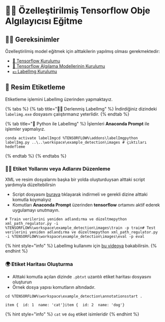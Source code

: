 # 👨‍🏫 Özelleştirilmiş Tensorflow Obje Algılayıcısı Eğitme

## 👮‍♂️ Gereksinimler

Özelleştirilmiş model eğitmek için alttakilerin yapılmış olması gerekmektedir:

* [🚧 Tensorflow Kurulumu](tek-sayfa-anlatim.md#tensorflow-kurulumu)
* [🚧 Tensorflow Algılama Modellerinin Kurulumu](tek-sayfa-anlatim.md#tensorflow-algilama-modellerinin-kurulumu)
* [💷 LabelImg Kurulumu](tek-sayfa-anlatim.md#labelimg-kurulumu)

## 🎴 Resim Etiketleme

Etiketleme işlemini LabelImg üzerinden yapmaktayız.

{% tabs %}
{% tab title="👨‍💻 Derlenmiş LabelImg" %}
İndirdiğiniz dizindeki `labelimg.exe` dosyasını çalıştırmanız yeterlidir.
{% endtab %}

{% tab title="🐍 Python ile LabelImg" %}
İşlemleri **Anaconda Prompt** ile işlemler yapmalıyız.

```text
conda activate labelImgcd %TENSORFLOW%\addons\labelImgpython labelImg.py ..\..\workspace\example_detection\images # çıktıları hedefleme
```
{% endtab %}
{% endtabs %}

### 👨‍🔧 Etiket Yollarını veya Adlarını Düzenleme

XML ve resim dosyalarını başka bir yolda oluşturduysan alttaki script yardımıyla düzeltebilirsin

* Script dosyasını [buraya](https://github.com/yedhrab/YArtificalIntelligent/tree/f5ce601da28961f26a48e137783188839c9f5600/3%20-%20Tensorflow/resources/xml_path_regulator.py) tıklayarak indirmeli ve gerekli dizine alttaki komutla koymalıyız
* Komutları **Anaconda Prompt** üzerinden **tensorflow** ortamını aktif ederek uygulamayı unutmayın.

```text
# Train verilerini yeniden adlandırma ve düzeltmepython xml_path_regulator.py -i %TENSORFLOW%\workspace\example_detection\images\train -p train​# Test verilerini yeniden adlandırma ve düzeltmepython xml_path_regulator.py -i %TENSORFLOW%\workspace\example_detection\images\eval -p eval
```

{% hint style="info" %}
LabelImg kullanımı için [bu videoya](https://www.youtube.com/watch?v=K_mFnvzyLvc&feature=youtu.be&t=9m13s) bakabilirsin.
{% endhint %}

### 🌍 Etiket Haritası Oluşturma

* Alttaki komutla açılan dizinde `.pbtxt` uzantılı etiket haritası dosyasını oluşturun
* Örnek dosya yapısı komutların altındadır.

```text
cd %TENSORFLOW%\workspace\example_detection\annotationsstart .
```

```text
item {  id: 1  name: 'cat'}item {  id: 2  name: 'dog'}
```

{% hint style="info" %}
`cat` ve `dog` etiket isimleridir
{% endhint %}



